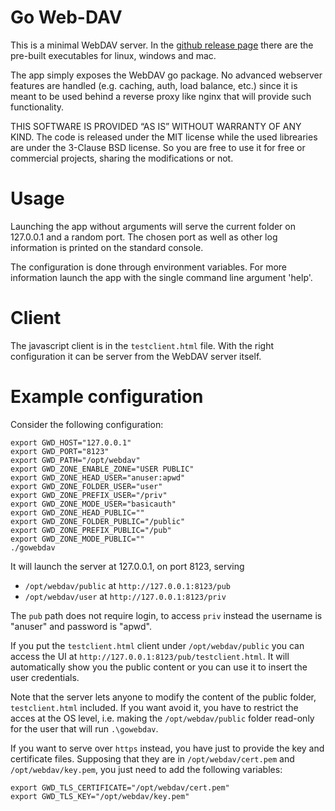 
# Go Web-DAV

This is a minimal WebDAV server. In the [github release
page](https://github.com/pocomane/gowebdav/releases/latest) there are the pre-built
executables for linux, windows and mac.

The app simply exposes the WebDAV go package. No advanced webserver features are
handled (e.g. caching, auth, load balance, etc.) since it is meant to be used
behind a reverse proxy like nginx that will provide such functionality.

THIS SOFTWARE IS PROVIDED “AS IS” WITHOUT WARRANTY OF ANY KIND. The code is
released under the MIT license while the used librearies are under the 3-Clause
BSD license. So you are free to use it for free or commercial projects,
sharing the modifications or not.

# Usage

Launching the app without arguments will serve the current folder on 127.0.0.1
and a random port. The chosen port as well as other log information is printed
on the standard console.

The configuration is done through environment variables. For more information
launch the app with the single command line argument 'help'.

# Client

The javascript client is in the `testclient.html` file. With the right
configuration it can be server from the WebDAV server itself.

# Example configuration

Consider the following configuration:

~~~
export GWD_HOST="127.0.0.1"
export GWD_PORT="8123"
export GWD_PATH="/opt/webdav"
export GWD_ZONE_ENABLE_ZONE="USER PUBLIC"
export GWD_ZONE_HEAD_USER="anuser:apwd"
export GWD_ZONE_FOLDER_USER="user"
export GWD_ZONE_PREFIX_USER="/priv"
export GWD_ZONE_MODE_USER="basicauth"
export GWD_ZONE_HEAD_PUBLIC=""
export GWD_ZONE_FOLDER_PUBLIC="/public"
export GWD_ZONE_PREFIX_PUBLIC="/pub"
export GWD_ZONE_MODE_PUBLIC=""
./gowebdav
~~~

It will launch the server at 127.0.0.1, on port 8123, serving

- `/opt/webdav/public` at `http://127.0.0.1:8123/pub`
- `/opt/webdav/user` at `http://127.0.0.1:8123/priv`

The `pub` path does not require login, to access `priv` instead the username is
"anuser" and password is "apwd".

If you put the `testclient.html` client under `/opt/webdav/public` you can
access the UI at `http://127.0.0.1:8123/pub/testclient.html`. It will
automatically show you the public content or you can use it to insert the user
credentials.

Note that the server lets anyone to modify the content of the public folder,
`testclient.html` included. If you want avoid it, you have to restrict the
acces at the OS level, i.e. making the `/opt/webdav/public` folder read-only
for the user that will run `.\gowebdav`.

If you want to serve over `https` instead, you have just to provide the key and
certificate files. Supposing that they are in `/opt/webdav/cert.pem` and
`/opt/webdav/key.pem`, you just need to add the following variables:

~~~
export GWD_TLS_CERTIFICATE="/opt/webdav/cert.pem"
export GWD_TLS_KEY="/opt/webdav/key.pem"
~~~

